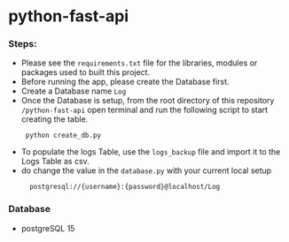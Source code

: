 # python-fast-api

### Steps:
- Please see the `requirements.txt` file for the libraries, modules or packages used to built this project.
- Before running the app, please create the Database first.
- Create a Database name `Log` 
- Once the Database is setup, from the root directory of this repository `/python-fast-api` open terminal and run the following script to start creating the table.
  ```
   python create_db.py
  ```
- To populate the logs Table, use the `logs_backup` file and import it to the Logs Table as csv.
- do change the value in the `database.py` with your current local setup
  ```
    postgresql://{username}:{password}@localhost/Log
  ```

### Database
- postgreSQL 15





